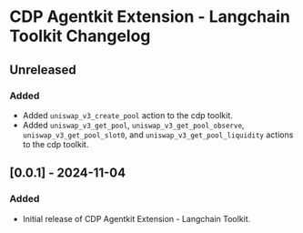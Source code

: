 # CDP Agentkit Extension - Langchain Toolkit Changelog

## Unreleased

### Added

- Added `uniswap_v3_create_pool` action to the cdp toolkit.
- Added `uniswap_v3_get_pool`, `uniswap_v3_get_pool_observe`, `uniswap_v3_get_pool_slot0`, and `uniswap_v3_get_pool_liquidity` actions to the cdp toolkit.

## [0.0.1] - 2024-11-04

### Added

- Initial release of CDP Agentkit Extension - Langchain Toolkit.
